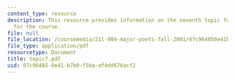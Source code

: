 ```yaml
---
content_type: resource
description: This resource provides information on the seventh topic for discussion
  for the course.
file: null
file_location: /coursemedia/21l-004-major-poets-fall-2001/07c964850e41b7b0f5baaf4dd676acf2_topic7.pdf
file_type: application/pdf
resourcetype: Document
title: topic7.pdf
uid: 07c96485-0e41-b7b0-f5ba-af4dd676acf2
---
```

